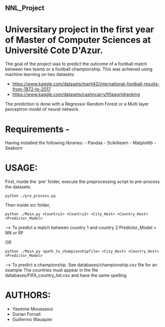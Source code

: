 ## NNL_Project
# Universitary project in the first year of Master of Computer Sciences at Université Cote D'Azur.

The goal of the project was to predict the outcome of a football match between two teams or a football championship.
This was achieved using machine learning on two datasets:
- https://www.kaggle.com/datasets/martj42/international-football-results-from-1872-to-2017
- https://www.kaggle.com/datasets/cashncarry/fifaworldranking

The prediction is done with a Regressor Random Forest or a Multi layer perceptron model of neural network.

# Requirements -
Having installed the following libraries:
    - Pandas
    - Scikitlearn
    - Matplotlib
    - Seaborn

# USAGE:
First, inside the 'pre' folder, execute the preprocessing script to pre-process the datasets.
```
python ./pre_process.py
```
Then inside src folder,
```
python ./Main.py <Country1> <Country2> <City_Host> <Country_Host> <Predictor_Model>
```
--> To predict a match between country 1 and country 2
    Predictor_Model = NN or RF

OR
```
python ./Main.py <path_to_championshipfile> <City_Host> <Country_Host> <Predictor_Model>
```
--> To predict a championship. See databases/championship.csv file for an example
    The countries must appear in the file databases/FIFA_country_list.csv and have the same spelling

# AUTHORS: 
- Yasmine Moussaoui
- Dorian Fornali
- Guillermo Wauquier
